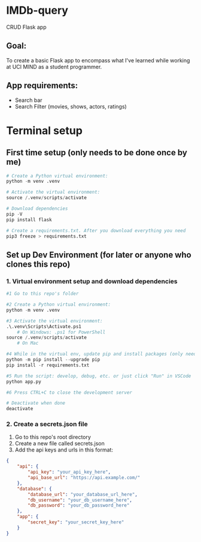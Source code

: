 # IMDb-query
CRUD Flask app

## Goal: 
To create a basic Flask app to encompass what I've learned while working at UCI MIND as a student programmer.
## App requirements:
* Search bar
* Search Filter (movies, shows, actors, ratings)


# Terminal setup
## First time setup (only needs to be done once by me)
``` python
# Create a Python virtual environment:
python -m venv .venv

# Activate the virtual environment:
source /.venv/scripts/activate

# Download dependencies
pip -V
pip install flask

# Create a requirements.txt. After you download everything you need
pip3 freeze > requirements.txt
```

## Set up Dev Environment (for later or anyone who clones this repo)
### 1. Virtual environment setup and download dependencies
``` python
#1 Go to this repo's folder

#2 Create a Python virtual environment:
python -m venv .venv

#3 Activate the virtual environment:
.\.venv\Scripts\Activate.ps1
    # On Windows: .ps1 for PowerShell 
source /.venv/scripts/activate
    # On Mac

#4 While in the virtual env, update pip and install packages (only need to do this once):
python -m pip install --upgrade pip
pip install -r requirements.txt

#5 Run the script: develop, debug, etc. or just click "Run" in VSCode
python app.py

#6 Press CTRL+C to close the development server

# Deactivate when done
deactivate
```
### 2. Create a secrets.json file
1. Go to this repo's root directory
2. Create a new file called secrets.json
3. Add the api keys and urls in this format: 
``` json
{
    "api": {
        "api_key": "your_api_key_here",
        "api_base_url": "https://api.example.com/"
    },
    "database": {
        "database_url": "your_database_url_here",
        "db_username": "your_db_username_here",
        "db_password": "your_db_password_here"
    },
    "app": {
        "secret_key": "your_secret_key_here"
    }
}
```